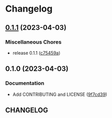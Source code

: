 # Changelog

## [0.1.1](https://github.com/philips-software/SPDXMerge/compare/v0.1.0...v0.1.1) (2023-04-03)


### Miscellaneous Chores

* release 0.1.1 ([c75459a](https://github.com/philips-software/SPDXMerge/commit/c75459a0540f1ad479fe66ad8550fa3037b5d498))

## 0.1.0 (2023-04-03)


### Documentation

* Add CONTRIBUTING and LICENSE ([9f7cd39](https://github.com/philips-software/SPDXMerge/commit/9f7cd39e5327b2857c00d1f1af8804e205507c7f))

## CHANGELOG
